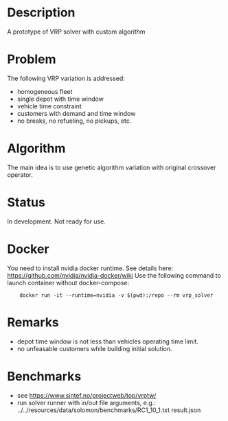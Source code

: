 # Description

A prototype of VRP solver with custom algorithm


# Problem

The following VRP variation is addressed:
* homogeneous fleet
* single depot with time window
* vehicle time constraint
* customers with demand and time window
* no breaks, no refueling, no pickups, etc.


# Algorithm

The main idea is to use genetic algorithm variation with original crossover operator.


# Status

In development. Not ready for use.


# Docker

You need to install nvidia docker runtime. See details here: https://github.com/nvidia/nvidia-docker/wiki
Use the following command to launch container without docker-compose:

        docker run -it --runtime=nvidia -v $(pwd):/repo --rm vrp_solver


# Remarks

* depot time window is not less than vehicles operating time limit.
* no unfeasable customers while building initial solution.


# Benchmarks

* see https://www.sintef.no/projectweb/top/vrptw/
* run solver runner with in/out file arguments, e.g.:
        ../../resources/data/solomon/benchmarks/RC1_10_1.txt result.json
